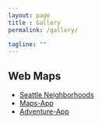 ```yaml
---
layout: page
title : Gallery
permalink: /gallery/

tagline: ""
---
```


## Web Maps

- [Seattle Neighborhoods](seattle-neighborhoods.html)
- [Maps-App](map-app.html)
- [Adventure-App](adventure-map.html)

